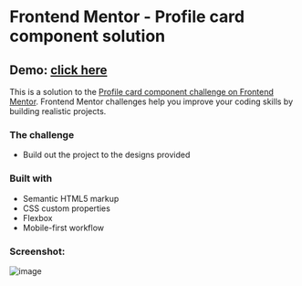# Frontend Mentor - Profile card component solution

## Demo: [click here](https://srjuchenko.github.io/profile-card-component/)

This is a solution to the [Profile card component challenge on Frontend Mentor](https://www.frontendmentor.io/challenges/profile-card-component-cfArpWshJ). Frontend Mentor challenges help you improve your coding skills by building realistic projects. 

### The challenge

- Build out the project to the designs provided

### Built with

- Semantic HTML5 markup
- CSS custom properties
- Flexbox
- Mobile-first workflow

### Screenshot:
![image](https://user-images.githubusercontent.com/76474133/203648032-45a945b7-2392-4b90-8e02-f5fb8f7a6dd4.png)
